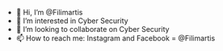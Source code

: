 - 👋 Hi, I’m @Filimartis
- 👀 I’m interested in Cyber Security
- 💞️ I’m looking to collaborate on Cyber Security
- 📫 How to reach me: Instagram and Facebook = @Filimartis 

<!---
Filimartis/Filimartis is a ✨ special ✨ repository because its `README.md` (this file) appears on your GitHub profile.
You can click the Preview link to take a look at your changes.
--->

